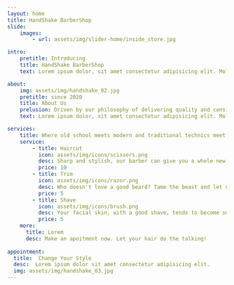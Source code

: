 ```yaml
---
layout: home
title: HandShake BarberShop
slide:
    images:
        - url: assets/img/slider-home/inside_store.jpg

intro:
    pretitle: Introducing
    title: HandShake BarberShop
    text: Lorem ipsum dolor, sit amet consectetur adipisicing elit. Mollitia vitae veniam eius accusantium dolores provident.

about:
    img: assets/img/handshake_02.jpg
    pretitle: since 2020
    title: About Us
    prelusion: Driven by our philosophy of delivering quality and consistency in laid back surrounding to make effortless style, we aim to creat in hair a refreshing take on the past while anticipating the new.
    text: Lorem ipsum dolor, sit amet consectetur adipisicing elit. Mollitia vitae veniam eius accusantium dolores provident.

services:
    title: Where old school meets modern and traditional technics meet the latest trends.
    service:
        - title: Haircut
          icon: assets/img/icons/scissors.png
          desc: Sharp and stylish, our barber can give you a whole new look. Whether bold and futuristic, or minimal and dapper, we have just the slice for you
          price: 10
        - title: Trim
          icon: assets/img/icons/razor.png
          desc: Who doesn't love a good beard? Tame the beast and let us primp your beard to perfection. From simple trims to innovative styles, this one is truly for fellas.
          price: 5
        - title: Shave
          icon: assets/img/icons/brush.png
          desc: Your facial skin, with a good shave, tends to become smoother, cleaner and healthier.All you do is lie back and relax.
          price: 5
    more:
      title: Lorem
      desc: Make an apoitment now. Let your hair do the talking!
  
appointment:
  title:  Change Your Style 
  desc:  Lorem ipsum dolor sit amet consectetur adipisicing elit.
  img: assets/img/handshake_03.jpg
---
```


